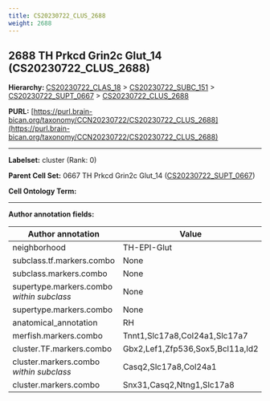 ```yaml
---
title: CS20230722_CLUS_2688
weight: 2688
---
```

## 2688 TH Prkcd Grin2c Glut_14 (CS20230722_CLUS_2688)
<b>Hierarchy: </b>
[CS20230722_CLAS_18](../CS20230722_CLAS_18) >
[CS20230722_SUBC_151](../CS20230722_SUBC_151) >
[CS20230722_SUPT_0667](../CS20230722_SUPT_0667) >
[CS20230722_CLUS_2688](../CS20230722_CLUS_2688)

**PURL:** [https://purl.brain-bican.org/taxonomy/CCN20230722/CS20230722_CLUS_2688](https://purl.brain-bican.org/taxonomy/CCN20230722/CS20230722_CLUS_2688)

---


**Labelset:** cluster (Rank: 0)

**Parent Cell Set:** 0667 TH Prkcd Grin2c Glut_14 ([CS20230722_SUPT_0667](../CS20230722_SUPT_0667))



**Cell Ontology Term:** 

[MARKER GENES.]: #


---

[TRANSFERRED ANNOTATIONS.]: #


[AUTHOR ANNOTATION FIELDS.]: #


**Author annotation fields:**

| Author annotation | Value |
|-------------------|-------|
|neighborhood|TH-EPI-Glut|
|subclass.tf.markers.combo|None|
|subclass.markers.combo|None|
|supertype.markers.combo _within subclass_|None|
|supertype.markers.combo|None|
|anatomical_annotation|RH|
|merfish.markers.combo|Tnnt1,Slc17a8,Col24a1,Slc17a7|
|cluster.TF.markers.combo|Gbx2,Lef1,Zfp536,Sox5,Bcl11a,Id2|
|cluster.markers.combo _within subclass_|Casq2,Slc17a8,Col24a1|
|cluster.markers.combo|Snx31,Casq2,Ntng1,Slc17a8|
